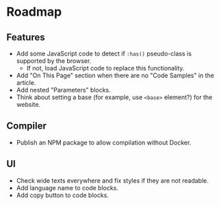 
# Roadmap

## Features

- Add some JavaScript code to detect if `:has()` pseudo-class is supported by the browser.
  - If not, load JavaScript code to replace this functionality.
- Add "On This Page" section when there are no "Code Samples" in the article.
- Add nested "Parameters" blocks.
- Think about setting a base (for example, use `<base>` element?) for the website.

## Compiler

- Publish an NPM package to allow compilation without Docker.

## UI

- Check wide texts everywhere and fix styles if they are not readable.
- Add language name to code blocks.
- Add copy button to code blocks.
